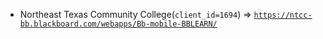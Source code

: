  - Northeast Texas Community College(`client_id=1694`) => [`https://ntcc-bb.blackboard.com/webapps/Bb-mobile-BBLEARN/`](https://ntcc-bb.blackboard.com/webapps/Bb-mobile-BBLEARN/)
